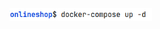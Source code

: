 <img src="https://github.com/zhenia-cyp/images-for-readme-files/blob/main/screenshots/screen1step.png" width="228"/>

